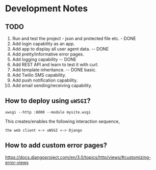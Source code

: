 Development Notes
=======================



## TODO

1. Run and test the project - json and protected file etc. - DONE
2. Add login capability as an app.
3. Add app to display all user agent data. -- DONE
4. Add pretty/informative error pages.
5. Add logging capability -- DONE
6. Add REST API and learn to test it with curl.
7. Add template inheritance. -- DONE basic.
8. Add Twilio SMS capability.
9. Add push notification capability.
10. Add email sending/receiving capability.


## How to deploy using `uWSGI`?

    uwsgi --http :8000 --module mysite.wsgi

This creates/enables the following interaction sequence,

    the web client <-> uWSGI <-> Django
    
## How to add custom error pages?

<https://docs.djangoproject.com/en/3.0/topics/http/views/#customizing-error-views>

